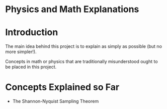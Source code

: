 # Physics and Math Explanations

# Introduction
The main idea behind this project is to explain as simply as possible (but no more simpler!).

Concepts in math or physics that are traditionally misunderstood ought to be placed in this project. 

# Concepts Explained so Far

- The Shannon-Nyquist Sampling Theorem
